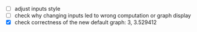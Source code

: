 - [ ] adjust inputs style
- [ ] check why changing inputs led to wrong computation or graph display
- [x] check correctness of the new default graph: 3, 3.529412